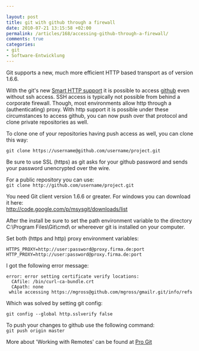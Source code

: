 ```yaml
---

layout: post
title: git with github through a firewall
date: 2010-07-21 13:15:58 +02:00
permalink: /articles/168/accessing-github-through-a-firewall/
comments: true
categories: 
- git
- Software-Entwicklung
---
```


Git supports a new, much more efficient HTTP based transport as of
version 1.6.6.

With the git's new [Smart HTTP
support](http://progit.org/2010/03/04/smart-http.html) it is possible to
access [github](http://github.com) even without ssh access. SSH access
is typically not possible from behind a corporate firewall. Though, most
environments allow http through a (authenticating) proxy. With http
support it is possible under these circumstances to access github, you
can now push over that protocol and clone private repositories as well.

To clone one of your repositories having push access as well, you can
clone this way:

    git clone https://username@github.com/username/project.git

Be sure to use SSL (https) as git asks for your github password and
sends your password unencrypted over the wire.

For a public repository you can use:\
`git clone http://github.com/username/project.git`

You need Git client version 1.6.6 or greater. For windows you can
download it here:\
<http://code.google.com/p/msysgit/downloads/list>

After the install be sure to set the path environment variable to the
directory C:\\Program Files\\Git\\cmd\\ or whereever git is installed on
your computer.

Set both (https and http) proxy environment variables:

    HTTPS_PROXY=http://user:password@proxy.firma.de:port
    HTTP_PROXY=http://user:password@proxy.firma.de:port

I got the following error message:

    error: error setting certificate verify locations:
      CAfile: /bin/curl-ca-bundle.crt
      CApath: none
     while accessing https://mgross@github.com/mgross/gmailr.git/info/refs

Which was solved by setting git config:

`git config --global http.sslverify false`

To push your changes to github use the following command:\
`git push origin master`

More about 'Working with Remotes' can be found at [Pro
Git](http://progit.org/book/ch2-5.html)
